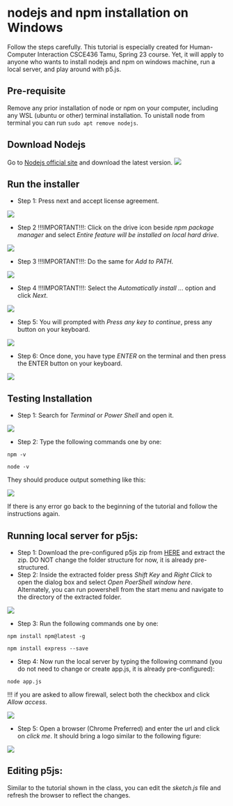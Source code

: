 # nodejs and npm installation on Windows
Follow the steps carefully. This tutorial is especially created for Human-Computer Interaction CSCE436 Tamu, Spring 23 course. Yet, it will apply to anyone who wants to install nodejs and npm on windows machine, run a local server, and play around with p5.js.

## Pre-requisite 
Remove any prior installation of node or npm on your computer, including any WSL (ubuntu or other) terminal installation. To unistall node from terminal you can run `sudo apt remove nodejs`.

## Download Nodejs
Go to [Nodejs official site](https://nodejs.org/en/download/) and download the latest version.
![](https://github.com/abulalarabi/nodejs_windows/raw/main/figures/nodejs_windows/Slide1.PNG)

## Run the installer
  * Step 1: Press next and accept license agreement.
   
  ![](https://github.com/abulalarabi/nodejs_windows/raw/main/figures/nodejs_windows/Slide2.PNG)

  * Step 2 !!!IMPORTANT!!!: Click on the drive icon beside _npm package manager_ and select _Entire feature will be installed on local hard drive_.
 
 ![](https://github.com/abulalarabi/nodejs_windows/raw/main/figures/nodejs_windows/Slide3.PNG)

  * Step 3 !!!IMPORTANT!!!: Do the same for _Add to PATH_.
  
  ![](https://github.com/abulalarabi/nodejs_windows/raw/main/figures/nodejs_windows/Slide4.PNG)
  
  * Step 4 !!!IMPORTANT!!!: Select the _Automatically install ..._ option and click _Next_.

   ![](https://github.com/abulalarabi/nodejs_windows/raw/main/figures/nodejs_windows/Slide5.PNG)

  * Step 5: You will prompted with _Press any key to continue_, press any button on your keyboard.

  ![](https://github.com/abulalarabi/nodejs_windows/raw/main/figures/nodejs_windows/Slide6.PNG)
  
  * Step 6: Once done, you have type _ENTER_ on the terminal and then press the ENTER button on your keyboard.
  
  ![](https://github.com/abulalarabi/nodejs_windows/raw/main/figures/nodejs_windows/Slide7.PNG)
  
## Testing Installation
  * Step 1: Search for _Terminal_ or _Power Shell_ and open it.

  ![](https://github.com/abulalarabi/nodejs_windows/raw/main/figures/nodejs_windows/Slide8.PNG)
  
  * Step 2: Type the following commands one by one:
  ```
  npm -v
  ```
  ```
  node -v
  ```
  
  They should produce output something like this:
  
  ![](https://github.com/abulalarabi/nodejs_windows/raw/main/figures/nodejs_windows/Slide9.PNG)
  
  If there is any error go back to the beginning of the tutorial and follow the instructions again. 

## Running local server for p5js:
  * Step 1: Download the pre-configured p5js zip from [HERE](https://github.com/abulalarabi/nodejs_windows/raw/main/p5js_windows.zip) and extract the zip. DO NOT change the folder structure for now, it is already pre-structured.
  * Step 2: Inside the extracted folder press _Shift Key_ and _Right Click_ to open the dialog box and select _Open PoerShell window here_. Alternately, you can run powershell from the start menu and navigate to the directory of the extracted folder.

  ![](https://github.com/abulalarabi/nodejs_windows/raw/main/figures/nodejs_windows/Slide10.PNG)
  
  * Step 3: Run the following commands one by one:
  ```
  npm install npm@latest -g
  ```
  ```
  npm install express --save
  ```
  
  * Step 4: Now run the local server by typing the following command (you do not need to change or create app.js, it is already pre-configured):
  ```
  node app.js
  ```
  
   !!! if you are asked to allow firewall, select both the checkbox and click _Allow access_.
  
  ![](https://github.com/abulalarabi/nodejs_windows/raw/main/figures/nodejs_windows/Slide14.PNG)
  
  * Step 5: Open a browser (Chrome Preferred) and enter the url [](127.0.0.1:3000) and click on _click me_. It should bring a logo similar to the following figure:
  
  ![](https://github.com/abulalarabi/nodejs_windows/raw/main/figures/nodejs_windows/Slide15.PNG)

## Editing p5js:
Similar to the tutorial shown in the class, you can edit the _sketch.js_ file and refresh the browser to reflect the changes.
